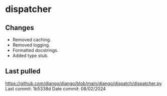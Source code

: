 # dispatcher


Changes
---------

* Removed caching.
* Removed logging.
* Formatted docstrings.
* Added type stub.


Last pulled
-------------
https://github.com/django/django/blob/main/django/dispatch/dispatcher.py
Last commit: 1b5338d
Date commit: 08/02/2024
